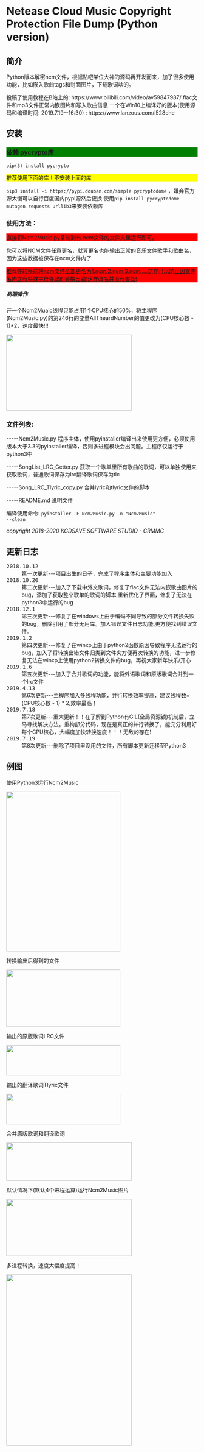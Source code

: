 <h1>Netease Cloud Music Copyright Protection File Dump (Python version)</h1>

<h2>简介</h2>


<p>Python版本解密ncm文件，根据贴吧某位大神的源码再开发而来，加了很多使用功能，比如嵌入歌曲tags和封面图片，下载歌词啥的。</p>
<p5>投稿了使用教程在B站上的: <p5>
https://www.bilibili.com/video/av59847987/
<p6>flac文件和mp3文件正常内嵌图片和写入歌曲信息</p6>
一个在Win10上编译好的版本(使用源码和编译时间: 2019.7.19--16:30) : https://www.lanzous.com/i528che
<h2>安装</h2>
<h3 style="background-color:green">依赖 pycrypto库</h3>

<code>pip(3) install pycrypto</code>
<p style="background-color:yellow">推荐使用下面的库！不安装上面的库</p>
<code>pip3 install -i https://pypi.douban.com/simple pycryptodome</code>
，嫌弃官方源太慢可以自行百度国内pypi源然后更换
使用<code>pip install pycryptodome mutagen requests urllib3</code>来安装依赖库

<h3>使用方法：</h3>
<p style="background-color:red">直接将Ncm2Music.py复制到有.ncm文件的文件夹里运行即可。</p>
您可以将NCM文件任意更名，就算更名也能输出正常的音乐文件歌手和歌曲名，因为这些数据被保存在ncm文件内了
<p style="background-color:red"><u>推荐在转换前将ncm文件全部更名为1.ncm,2.ncm,3.ncm.....这样可以防止因文件名内含有特殊字符导致的转换出错!这样改名并没有害处!</u></p>
<h5>高端操作</h5>
<p>开一个Ncm2Muaic线程只能占用1个CPU核心的50%，将主程序(Ncm2Music.py)的第246行的变量AllTheardNumber的值更改为(CPU核心数 - 1)*2，速度最快!!!</p>
<img src="html/ss1.png" width=330 height=200>
<h3>文件列表:</h3>
<p>-----Ncm2Music.py 程序主体，使用pyinstaller编译出来使用更方便，必须使用版本大于3.3的pyinstaller编译，否则多进程模块会出问题。主程序仅运行于python3中</p>
<p>-----SongList_LRC_Getter.py 获取一个歌单里所有歌曲的歌词，可以单独使用来获取歌词，普通歌词保存为lrc翻译歌词保存为tlc</p>
<p>-----Song_LRC_Tlyric_copy.py 合并lyric和tlyric文件的脚本</p>
<p>-----README.md 说明文件</p>

编译使用命令:
<code>pyinstaller -F Ncm2Music.py -n "Ncm2Music" --clean</code>


<em>copyright 2018-2020 KGDSAVE SOFTWARE STUDIO - CRMMC</em> 

<h2>更新日志</h2>
<dl>
  <dt><kbd>2018.10.12</kbd></dt>
    <dd>第一次更新---项目出生的日子，完成了程序主体和主要功能加入</dd>
  <dt><kbd>2018.10.20</kbd></dt>
    <dd>第二次更新---加入了下载中外文歌词，修复了flac文件无法内嵌歌曲图片的bug，添加了获取整个歌单的歌词的脚本,重新优化了界面，修复了无法在python3中运行的bug</dd>
  <dt><kbd>2018.12.1</kbd></dt>
    <dd>第三次更新---修复了在windows上由于编码不同导致的部分文件转换失败的bug，删除引用了部分无用库。加入错误文件日志功能,更方便找到错误文件。</dd>
  <dt><kbd>2019.1.2</kbd></dt>
    <dd>第四次更新---修复了在winxp上由于python2函数原因导致程序无法运行的bug，加入了将转换出错文件归类到文件夹方便再次转换的功能，进一步修复无法在winxp上使用python2转换文件的bug，再祝大家新年快乐/开心</dd>
  <dt><kbd>2019.1.6</kbd></dt>
    <dd>第五次更新---加入了合并歌词的功能，能将外语歌词和原版歌词合并到一个lrc文件</dd>
  <dt><kbd>2019.4.13</kbd></dt>
    <dd>第6次更新---主程序加入多线程功能，并行转换效率提高，建议线程数=(CPU核心数 - 1) * 2,效率最高！</dd>
  <dt><kbd>2019.7.18</kbd></dt>
    <dd>第7次更新---重大更新！！在了解到Python有GIL(全局资源锁)机制后，立马寻找解决方法。重构部分代码，现在是真正的并行转换了，能充分利用好每个CPU核心，大幅度加快转换速度！！！无敌的存在!</dd>
  <dt><kbd>2019.7.19</kbd></dt>
    <dd>第8次更新---删除了项目里没用的文件，所有脚本更新迁移至Python3</dd>
</dl>


<h2>例图</h2>
<p>使用Python3运行Ncm2Music</p>
<img src="html/s3.jpg" width=300 height=420></img>
<p>转换输出后得到的文件</p>
<img src="html/s4.jpg"width=300 height=150></img>
<p>输出的原版歌词LRC文件</p>
<img src="html/s5.jpg"width=300 height=80></img>
<p>输出的翻译歌词Tlyric文件</p>
<img src="html/s6.jpg"width=300 height=80></img>
<p>合并原版歌词和翻译歌词</p>
<img src="html/s7.png" width=330 height=100></img>
<p>默认情况下(默认4个进程运算)运行Ncm2Music图片</p>
<img src="html/s2.jpg" width=330 height=150></img>
<p>多进程转换，速度大幅度提高！</p>
<img src="html/s8.png" width=330 height=450></img>